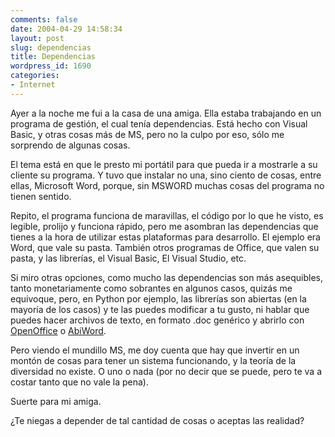 ```yaml
---
comments: false
date: 2004-04-29 14:58:34
layout: post
slug: dependencias
title: Dependencias
wordpress_id: 1690
categories:
- Internet
---
```


Ayer a la noche me fui a la casa de una amiga. Ella estaba trabajando en un programa de gestión, el cual tenía dependencias. Está hecho con Visual Basic, y otras cosas más de MS, pero no la culpo por eso, sólo me sorprendo de algunas cosas.





El tema está en que le presto mi portátil para que pueda ir a mostrarle a su cliente su programa. Y tuvo que instalar no una, sino ciento de cosas, entre ellas, Microsoft Word, porque, sin MSWORD muchas cosas del programa no tienen sentido.





Repito, el programa funciona de maravillas, el código por lo que he visto, es legible, prolijo y funciona rápido, pero me asombran las dependencias que tienes a la hora de utilizar estas plataformas para desarrollo. El ejemplo era Word, que vale su pasta. También otros programas de Office, que valen su pasta, y las librerías, el Visual Basic, El Visual Studio, etc.





Si miro otras opciones, como mucho las dependencias son más asequibles, tanto monetariamente como sobrantes en algunos casos, quizás me equivoque, pero, en Python por ejemplo, las librerías son abiertas (en la mayoría de los casos) y te las puedes modificar a tu gusto, ni hablar que puedes hacer archivos de texto, en formato .doc genérico y abrirlo con [OpenOffice](http://es.openoffice.org) o [AbiWord](http://www.abisource.com).





Pero viendo el mundillo MS, me doy cuenta que hay que invertir en un montón de cosas para tener un sistema funcionando, y la teoría de la diversidad no existe. O uno o nada (por no decir que se puede, pero te va a costar tanto que no vale la pena).





Suerte para mi amiga.





¿Te niegas a depender de tal cantidad de cosas o aceptas las realidad?




 
